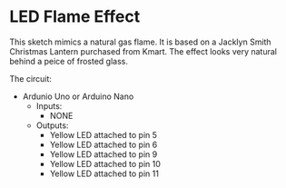 # LED Flame Effect

This sketch mimics a natural gas flame. It is based on a Jacklyn Smith Christmas Lantern purchased from Kmart. The effect looks very natural behind a peice of frosted glass.

The circuit:
- Ardunio Uno or Arduino Nano
  - Inputs:
    - NONE
  - Outputs:
    - Yellow LED attached to pin 5
    - Yellow LED attached to pin 6
    - Yellow LED attached to pin 9
    - Yellow LED attached to pin 10
    - Yellow LED attached to pin 11
